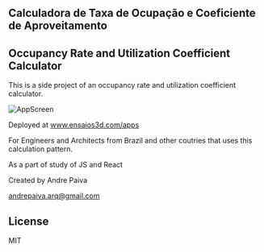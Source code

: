 ## Calculadora de Taxa de Ocupação e Coeficiente de Aproveitamento

## Occupancy Rate and Utilization Coefficient Calculator

This is a side project of an occupancy rate and utilization coefficient calculator.

![AppScreen](http://www.ensaios3d.com/apps/calc.gif)

Deployed at www.ensaios3d.com/apps

For Engineers and Architects from Brazil and other coutries that uses this
calculation pattern.

As a part of study of JS and React

Created by Andre Paiva

andrepaiva.arq@gmail.com

## License
MIT
